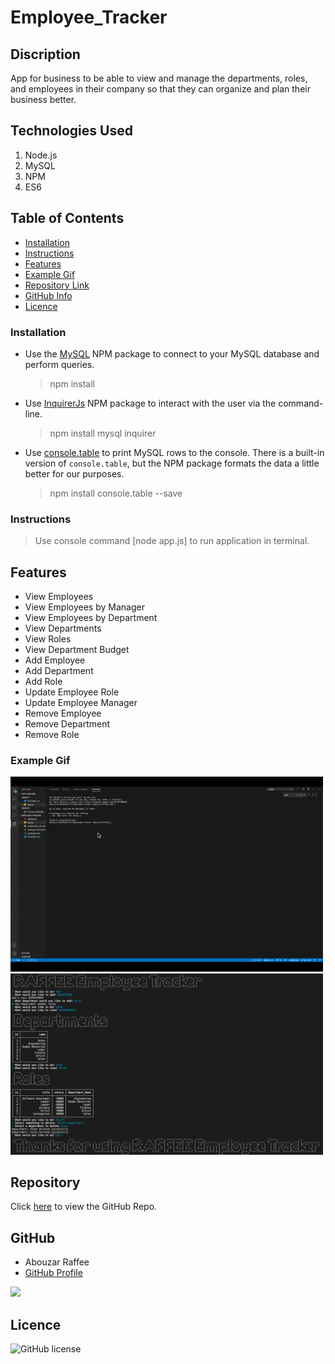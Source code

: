 # Employee_Tracker

## Discription
App for business to be able to view and manage the departments, roles, and employees in their company so that they can organize and plan their business better.

## Technologies Used

1. Node.js
2. MySQL
3. NPM
4. ES6

## Table of Contents

- [Installation](#installation)
- [Instructions](#instructions)
- [Features](#features)
- [Example Gif](#example-gif)
- [Repository Link](#Repository)
- [GitHub Info](#GitHub)
- [Licence](#Licence)

### Installation

- Use the [MySQL](https://www.npmjs.com/package/mysql) NPM package to connect to your MySQL database and perform queries.

  > npm install

- Use [InquirerJs](https://www.npmjs.com/package/inquirer/v/0.2.3) NPM package to interact with the user via the command-line.

  > npm install mysql inquirer

- Use [console.table](https://www.npmjs.com/package/console.table) to print MySQL rows to the console. There is a built-in version of `console.table`, but the NPM package formats the data a little better for our purposes.
  > npm install console.table --save

### Instructions

> Use console command [node app.js] to run application in terminal.

## Features

- View Employees
- View Employees by Manager
- View Employees by Department
- View Departments
- View Roles
- View Department Budget
- Add Employee
- Add Department
- Add Role
- Update Employee Role
- Update Employee Manager
- Remove Employee
- Remove Department
- Remove Role

### Example Gif

<img src="./Assets/EmployeeTracker.gif" width="500" />
<img src="./Assets/EmployeeTracker.png" width="500" />

## Repository

Click [here](https://github.com/Raffee1989/Employee-Tracker) to view the GitHub Repo.



## GitHub

- Abouzar Raffee
- [GitHub Profile](https://github.com/Raffee1989)

<img src="https://avatars.githubusercontent.com/u/73695549?s=460&u=12535c2534d2084a535471826229e10450b8035e&v=4" width="200" />

## Licence

![GitHub license](https://img.shields.io/badge/license-MIT-blue.svg)
